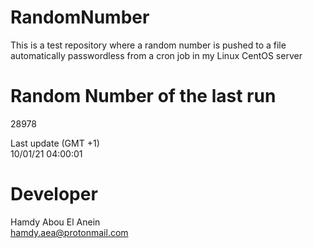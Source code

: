 # RandomNumber    
This is a test repository where a random number is pushed to a file automatically passwordless from a cron job in my Linux CentOS server    
# Random Number of the last run   
28978
      
Last update (GMT +1)    
10/01/21 04:00:01
# Developer    
Hamdy Abou El Anein   
hamdy.aea@protonmail.com

